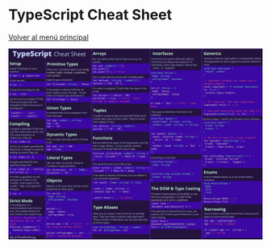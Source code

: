 # TypeScript Cheat Sheet
[Volver al menú principal](../README.md)

![](./TypeScript%20Cheat%20Sheet%20(DARK).jpg)